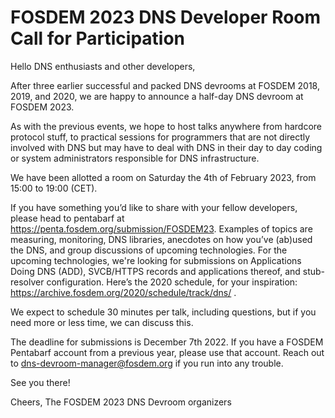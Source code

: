 # FOSDEM 2023 DNS Developer Room Call for Participation

Hello DNS enthusiasts and other developers,

After three earlier successful and packed DNS devrooms at FOSDEM 2018, 2019, and 2020, we are happy to announce a half-day DNS devroom at FOSDEM 2023.

As with the previous events, we hope to host talks anywhere from hardcore protocol stuff, to practical sessions for programmers that are not directly involved with DNS but may have to deal with DNS in their day to day coding or system administrators responsible for DNS infrastructure.

We have been allotted a room on Saturday the 4th of February 2023, from 15:00 to 19:00 (CET).

If you have something you’d like to share with your fellow developers, please head to pentabarf at https://penta.fosdem.org/submission/FOSDEM23.
Examples of topics are measuring, monitoring, DNS libraries, anecdotes on how you’ve (ab)used the DNS, and group discussions of upcoming technologies.
For the upcoming technologies, we're looking for submissions on Applications Doing DNS (ADD), SVCB/HTTPS records and applications thereof, and stub-resolver configuration.
Here’s the 2020 schedule, for your inspiration: https://archive.fosdem.org/2020/schedule/track/dns/ .

We expect to schedule 30 minutes per talk, including questions, but if you need more or less time, we can discuss this.

The deadline for submissions is December 7th 2022. If you have a FOSDEM Pentabarf account from a previous year, please use that account. Reach out to dns-devroom-manager@fosdem.org if you run into any trouble.

See you there!

Cheers,
The FOSDEM 2023 DNS Devroom organizers
